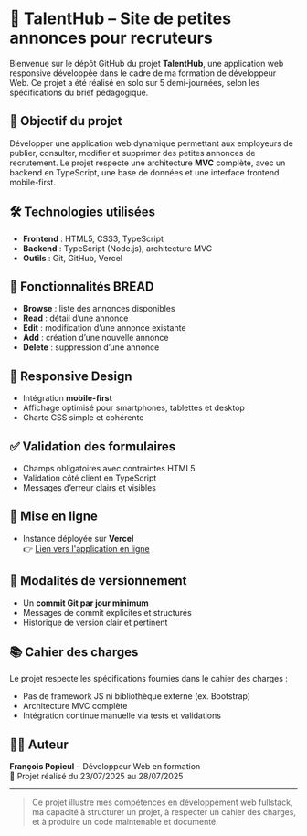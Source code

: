 # 📣 TalentHub – Site de petites annonces pour recruteurs

Bienvenue sur le dépôt GitHub du projet **TalentHub**, une application web responsive développée dans le cadre de ma formation de développeur Web. Ce projet a été réalisé en solo sur 5 demi-journées, selon les spécifications du brief pédagogique.

## 🎯 Objectif du projet

Développer une application web dynamique permettant aux employeurs de publier, consulter, modifier et supprimer des petites annonces de recrutement. Le projet respecte une architecture **MVC** complète, avec un backend en TypeScript, une base de données et une interface frontend mobile-first.

## 🛠️ Technologies utilisées

- **Frontend** : HTML5, CSS3, TypeScript
- **Backend** : TypeScript (Node.js), architecture MVC
- **Outils** : Git, GitHub, Vercel

## 🔄 Fonctionnalités BREAD

- **Browse** : liste des annonces disponibles
- **Read** : détail d’une annonce
- **Edit** : modification d’une annonce existante
- **Add** : création d’une nouvelle annonce
- **Delete** : suppression d’une annonce

## 📱 Responsive Design

- Intégration **mobile-first**
- Affichage optimisé pour smartphones, tablettes et desktop
- Charte CSS simple et cohérente

## ✅ Validation des formulaires

- Champs obligatoires avec contraintes HTML5
- Validation côté client en TypeScript
- Messages d’erreur clairs et visibles

## 🚀 Mise en ligne

- Instance déployée sur **Vercel**  
  👉 [Lien vers l'application en ligne](https://ton-nom-utilisateur.github.io/talentconnect)

## 📌 Modalités de versionnement

- Un **commit Git par jour minimum**
- Messages de commit explicites et structurés
- Historique de version clair et pertinent

## 📚 Cahier des charges

Le projet respecte les spécifications fournies dans le cahier des charges :

- Pas de framework JS ni bibliothèque externe (ex. Bootstrap)
- Architecture MVC complète
- Intégration continue manuelle via tests et validations

## 👨‍💻 Auteur

**François Popieul** – Développeur Web en formation  
📅 Projet réalisé du 23/07/2025 au 28/07/2025

---

> Ce projet illustre mes compétences en développement web fullstack, ma capacité à structurer un projet, à respecter un cahier des charges, et à produire un code maintenable et documenté.
